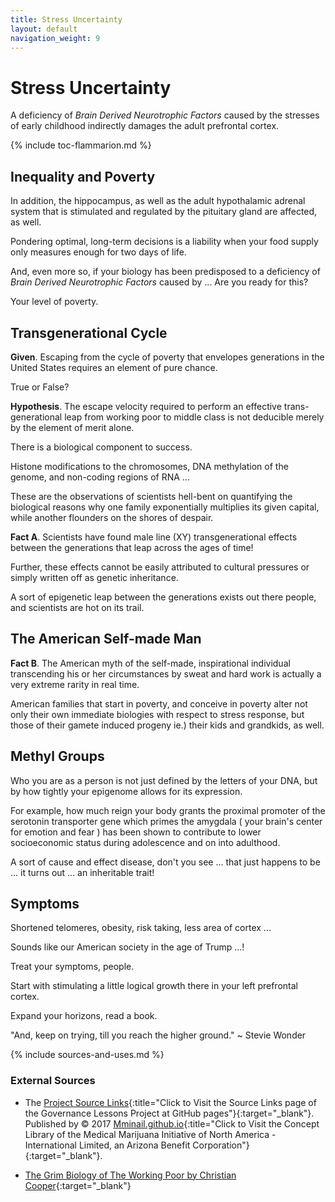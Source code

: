 ```yaml
---
title: Stress Uncertainty 
layout: default
navigation_weight: 9
---
```

# Stress Uncertainty

A deficiency of *Brain Derived Neurotrophic Factors* caused by the stresses of early childhood indirectly damages the adult prefrontal cortex.

{% include toc-flammarion.md %}

## Inequality and Poverty

In addition, the hippocampus, as well as the adult hypothalamic adrenal system that is stimulated and regulated by the pituitary gland are affected, as well.

Pondering optimal, long-term decisions is a liability when your food supply only measures enough for two days of life.

And, even more so, if your biology has been predisposed to a deficiency of *Brain Derived Neurotrophic Factors* caused by ... Are you ready for this?

Your level of poverty.

## Transgenerational Cycle

**Given**. Escaping from the cycle of poverty that envelopes generations in the United States requires an element of pure chance.

True or False?

**Hypothesis**. The escape velocity required to perform an effective trans-generational leap from working poor to middle class is not deducible merely by the element of merit alone.

There is a biological component to success.

Histone modifications to the chromosomes, DNA methylation of the genome, and non-coding regions of RNA ...

These are the observations of scientists hell-bent on quantifying the biological reasons why one family exponentially multiplies its given capital, while another flounders on the shores of despair.

**Fact A**. Scientists have found male line (XY) transgenerational effects between the generations that leap across the ages of time!

Further, these effects cannot be easily attributed to cultural pressures or simply written off as genetic inheritance.

A sort of epigenetic leap between the generations exists out there people, and scientists are hot on its trail.

## The American Self-made Man

**Fact B**. The American myth of the self-made, inspirational individual transcending his or her circumstances by sweat and hard work is actually a very extreme rarity in real time.

American families that start in poverty, and conceive in poverty alter not only their own immediate biologies with respect to stress response, but those of their gamete induced progeny ie.) their kids and grandkids, as well.

## Methyl Groups

Who you are as a person is not just defined by the letters of your DNA, but by how tightly your epigenome allows for its expression.

For example, how much reign your body grants the proximal promoter of the serotonin transporter gene which primes the amygdala ( your brain's center for emotion and fear ) has been shown to contribute to lower socioeconomic status during adolescence and on into adulthood.

A sort of cause and effect disease, don't you see ... that just happens to be ... it turns out ... an inheritable trait!

## Symptoms

Shortened telomeres, obesity, risk taking, less area of cortex ...

Sounds like our American society in the age of Trump ...!

Treat your symptoms, people.

Start with stimulating a little logical growth there in your left prefrontal cortex.

Expand your horizons, read a book.

"And, keep on trying, till you reach the higher ground." ~ Stevie Wonder

{% include sources-and-uses.md %}

### External Sources

- The [Project Source Links](https://mminail.github.io/Governance/Source-Goverance-Links.htm){:title="Click to Visit the Source Links page of the Governance Lessons Project at GitHub pages"}{:target="_blank"}. Published by © 2017 [Mminail.github.io](https://mminail.github.io/){:title="Click to Visit the Concept Library of the Medical Marijuana Initiative of North America - International Limited, an Arizona Benefit Corporation"}{:target="_blank"}.

- [The Grim Biology of The Working Poor by Christian Cooper](http://nautil.us/issue/47/consciousness/why-poverty-is-like-a-disease){:target="_blank"}